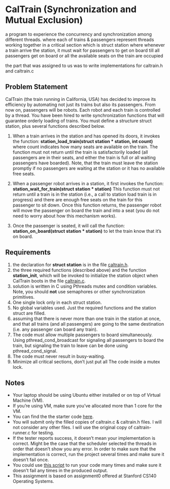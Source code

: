 # CalTrain (Synchronization and Mutual Exclusion)

a program to experience the concurrency and synchronization among different threads. where each of trains & passengers represent threads working together in a critical section which is struct station where whenever a train arrive the station, it must wait for passengers to get on board till all passengers get on board or all the available seats on the train are occupied

the part that was assigned to us was to write implementations for caltrain.h and caltrain.c

## Problem Statement

CalTrain (the train running in California, USA) has decided to improve its efficiency by automating not just its trains but also its passengers. From now on, passengers will be robots. Each robot and each train is controlled by a thread. You have been hired to write synchronization functions that will guarantee orderly loading of trains. You must define a structure struct station, plus several functions described below.

1. When a train arrives in the station and has opened its doors, it invokes the function: **station_load_train(struct station * station, int count)** where count indicates how many seats are available on the train. The function must not return until the train is satisfactorily loaded (all passengers are in their seats, and either the train is full or all waiting passengers have boarded). Note, that the train must leave the station promptly if no passengers are waiting at the station or it has no available free seats.

2. When a passenger robot arrives in a station, it first invokes the function: **station_wait_for_train(struct station * station)** This function must not return until a train is in the station (i.e., a call to station load train is in progress) and there are enough free seats on the train for this passenger to sit down. Once this function returns, the passenger robot will move the passenger on board the train and into a seat (you do not need to worry about how this mechanism works).

3. Once the passenger is seated, it will call the function: **station_on_board(struct station * station)** to let the train know that it’s on board.

## Requirements

1. the declaration for **struct station** is in the file [caltrain.h](lab3_starter_code/caltrain.h).
2. the three required functions (described above) and the function **station_init**, which will be invoked to initialize the station object when CalTrain boots in the file [caltrain.c](lab3_starter_code/caltrain.c).
3. solution is written in C using Pthreads mutex and condition variables. Note, you should **not** use semaphores or other synchronization primitives.
4. One single lock only in each struct station.
5. No global variables used. Just the required functions and the station struct are filled.
6. assuming that there is never more than one train in the station at once, and that all trains (and all passengers) are going to the same destination (i.e. any passenger can board any train).
7. The code must allow multiple passengers to board simultaneously. Using pthread_cond_broadcast for signaling all passengers to board the train, but signaling the train to leave can be done using pthread_cond_signal.
8. The code must never result in busy-waiting.
9. Minimize all critical sections, don’t just put all The code inside a mutex lock.

## Notes

* Your laptop should be using Ubuntu either installed or on top of Virtual Machine (VM).
* If you’re using VM, make sure you’ve allocated more than 1 core for the VM.
* You can find the the starter code [here](lab3_starter_code/).
* You will submit only the filled copies of caltrain.c & caltrain.h files. I will not consider any other files. I will use the original copy of caltrain-runner.c for testing.
* If the tester reports success, it doesn’t mean your implementation is correct. Might be the case that the scheduler selected the threads in order that doesn’t show you any error. In order to make sure that the implementation is correct, run the project several times and make sure it doesn’t fail once.
* You could use [this script](lab3_starter_code/repeat.sh) to run your code many times and make sure it doesn't fail any times in the produced output.
* This assignment is based on assignment0 offered at Stanford CS140 Operating Systems.
